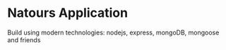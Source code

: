# Natours Application

Build using modern technologies: nodejs, express, mongoDB, mongoose and friends